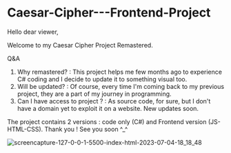 # Caesar-Cipher---Frontend-Project

Hello dear viewer, 

Welcome to my Caesar Cipher Project Remastered. 

Q&A

1. Why remastered? : This project helps me few months ago to experience C# coding and I decide to update it to something visual too.
2. Will be updated? : Of course, every time I'm coming back to my previous project, they are a part of my journey in programming.
3. Can I have access to project ? : As source code, for sure, but I don't have a domain yet to exploit it on a website. New updates soon.

The project contains 2 versions : code only (C#) and Frontend version (JS-HTML-CSS). Thank you ! See you soon ^_^

![screencapture-127-0-0-1-5500-index-html-2023-07-04-18_18_48](https://github.com/CezarVlaescu/Caesar-Cipher---Frontend-Backend-Project/assets/108024461/6c5cff17-1855-46ff-9373-b8f55754b149)




